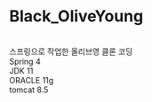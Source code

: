 
# Black_OliveYoung
<br>
스프링으로 작업한 올리브영 클론 코딩<br>
Spring 4<br>
JDK 11<br>
ORACLE 11g<br>
tomcat 8.5<br>

